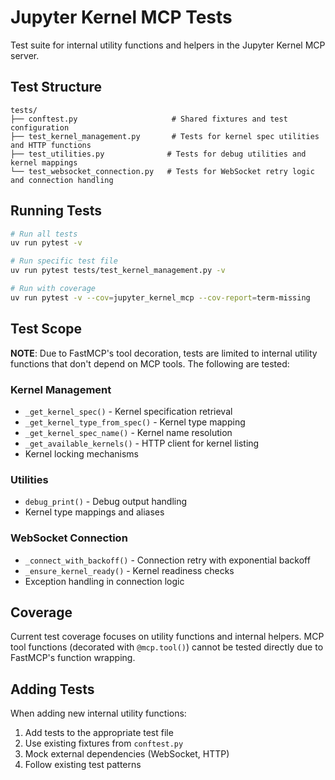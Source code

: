 # Jupyter Kernel MCP Tests

Test suite for internal utility functions and helpers in the Jupyter Kernel MCP server.

## Test Structure

```
tests/
├── conftest.py                     # Shared fixtures and test configuration
├── test_kernel_management.py       # Tests for kernel spec utilities and HTTP functions
├── test_utilities.py              # Tests for debug utilities and kernel mappings
└── test_websocket_connection.py   # Tests for WebSocket retry logic and connection handling
```

## Running Tests

```bash
# Run all tests
uv run pytest -v

# Run specific test file
uv run pytest tests/test_kernel_management.py -v

# Run with coverage
uv run pytest -v --cov=jupyter_kernel_mcp --cov-report=term-missing
```

## Test Scope

**NOTE**: Due to FastMCP's tool decoration, tests are limited to internal utility functions that don't depend on MCP tools. The following are tested:

### Kernel Management
- `_get_kernel_spec()` - Kernel specification retrieval
- `_get_kernel_type_from_spec()` - Kernel type mapping
- `_get_kernel_spec_name()` - Kernel name resolution
- `_get_available_kernels()` - HTTP client for kernel listing
- Kernel locking mechanisms

### Utilities
- `debug_print()` - Debug output handling
- Kernel type mappings and aliases

### WebSocket Connection
- `_connect_with_backoff()` - Connection retry with exponential backoff
- `_ensure_kernel_ready()` - Kernel readiness checks
- Exception handling in connection logic

## Coverage

Current test coverage focuses on utility functions and internal helpers. MCP tool functions (decorated with `@mcp.tool()`) cannot be tested directly due to FastMCP's function wrapping.

## Adding Tests

When adding new internal utility functions:
1. Add tests to the appropriate test file
2. Use existing fixtures from `conftest.py`
3. Mock external dependencies (WebSocket, HTTP)
4. Follow existing test patterns